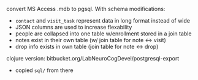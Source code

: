 convert MS Access .mdb to pgsql. With schema modifications:
   * `contact` and `visit_task` represent data in long format instead of wide
   * JSON columns are used to increase flexability
   * people are collapsed into one table w/enrollment stored in a join table
   * notes exist in their own table (w/ join table for note <-> visit)
   * drop info exists in own table (join table for note <-> drop)

clojure version: bitbucket.org/LabNeuroCogDevel/postgresql-export
   * copied `sql/` from there
